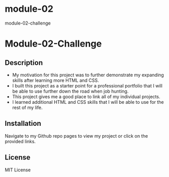 # module-02
module-02-challenge

# Module-02-Challenge

## Description

- My motivation for this project was to further demonstrate my expanding skills after learning more HTML and CSS.
- I built this project as a starter point for a professional portfolio that I will be able to use further down the road when job hunting.
- This project gives me a good place to link all of my individual projects.
- I learned additional HTML and CSS skills that I will be able to use for the rest of my life.

## Installation

Navigate to my Github repo pages to view my project or click on the provided links.

## License

MIT License